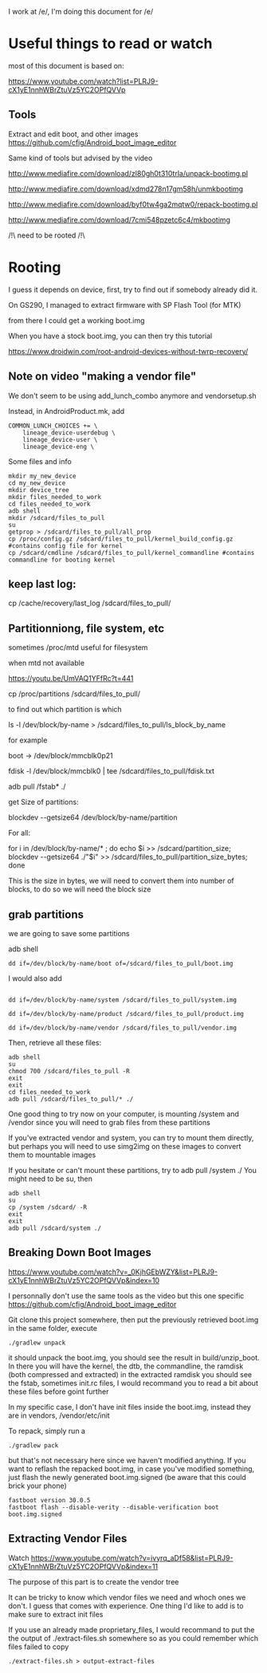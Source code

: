 I work at /e/, I'm doing this document for /e/

# Useful things to read or watch

most of this document is based on:

https://www.youtube.com/watch?list=PLRJ9-cX1yE1nnhWBrZtuVz5YC2OPfQVVp

## Tools

Extract and edit boot, and other images https://github.com/cfig/Android_boot_image_editor

Same kind of tools but advised by the video 

http://www.mediafire.com/download/zl80gh0t310trla/unpack-bootimg.pl

http://www.mediafire.com/download/xdmd278n17gm58h/unmkbootimg

http://www.mediafire.com/download/byf0tw4ga2mqtw0/repack-bootimg.pl

http://www.mediafire.com/download/7cmi548pzetc6c4/mkbootimg

/!\ need to be rooted /!\

# Rooting

I guess it depends on device, first, try to find out if somebody already did it.

On GS290, I managed to extract firmware with SP Flash Tool (for MTK)

from there I could get a working boot.img

When you have a stock boot.img, you can then try this tutorial

https://www.droidwin.com/root-android-devices-without-twrp-recovery/

## Note on video "making a vendor file"

We don't seem to be using add_lunch_combo anymore and vendorsetup.sh

Instead, in AndroidProduct.mk, add
```
COMMON_LUNCH_CHOICES += \
    lineage_device-userdebug \
    lineage_device-user \
    lineage_device-eng \
 ```
    
    
    

Some files and info
```
mkdir my_new_device
cd my_new_device
mkdir device_tree
mkdir files_needed_to_work
cd files_needed_to_work
adb shell
mkdir /sdcard/files_to_pull
su
getprop > /sdcard/files_to_pull/all_prop
cp /proc/config.gz /sdcard/files_to_pull/kernel_build_config.gz #contains config file for kernel
cp /sdcard/cmdline /sdcard/files_to_pull/kernel_commandline #contains commandline for booting kernel
```


## keep last log:

cp /cache/recovery/last_log /sdcard/files_to_pull/

## Partitionniong, file system, etc


sometimes 
/proc/mtd useful for filesystem

when mtd not available

https://youtu.be/UmVAQ1YFfRc?t=441

cp /proc/partitions /sdcard/files_to_pull/

to find out which partition is which

ls -l /dev/block/by-name > /sdcard/files_to_pull/ls_block_by_name

for example

boot -> /dev/block/mmcblk0p21

fdisk -l /dev/block/mmcblk0 | tee /sdcard/files_to_pull/fdisk.txt

adb pull /fstab* ./

get Size of partitions:

blockdev --getsize64 /dev/block/by-name/partition

For all:

for i in /dev/block/by-name/* ; do echo $i >> /sdcard/partition_size; blockdev --getsize64 ./"$i" >> /sdcard/files_to_pull/partition_size_bytes; done 

This is the size in bytes, we will need to convert them into number of blocks, to do so we will need the block size

## grab partitions

we are going to save some partitions

adb shell
```
dd if=/dev/block/by-name/boot of=/sdcard/files_to_pull/boot.img
```

I would also add
```

dd if=/dev/block/by-name/system /sdcard/files_to_pull/system.img

dd if=/dev/block/by-name/product /sdcard/files_to_pull/product.img

dd if=/dev/block/by-name/vendor /sdcard/files_to_pull/vendor.img
```

Then, retrieve all these files:

```
adb shell
su
chmod 700 /sdcard/files_to_pull -R
exit
exit
cd files_needed_to_work
adb pull /sdcard/files_to_pull/* ./
```


One good thing to try now on your computer, is mounting /system and /vendor since you will need to grab files from these partitions

If you've extracted vendor and system, you can try to mount them directly, but perhaps you will need to use simg2img on these images to convert them to mountable images

If you hesitate or can't mount these partitions, try to adb pull /system ./ You might need to be su, then 

```
adb shell
su
cp /system /sdcard/ -R
exit
exit
adb pull /sdcard/system ./
```


## Breaking Down Boot Images 
https://www.youtube.com/watch?v=_0KjhGEbWZY&list=PLRJ9-cX1yE1nnhWBrZtuVz5YC2OPfQVVp&index=10

I personnally don't use the same tools as the video but this one specific https://github.com/cfig/Android_boot_image_editor

Git clone this project somewhere, then put the previously retrieved boot.img in the same folder, execute

```
./gradlew unpack
```
it should unpack the boot.img, you should see the result in build/unzip_boot. In there you will have the kernel, the dtb, the commandline, the ramdisk (both compressed and extracted)
in the extracted ramdisk you should see the fstab, sometimes init.rc files, I would recommand you to read a bit about these files before goint further

In my specific case, I don't have init files inside the boot.img, instead they are in vendors, /vendor/etc/init

To repack, simply run a 
```
./gradlew pack
```
but that's not necessary here since we haven't modified anything. If you want to reflash the repacked boot.img, in case you've modified something, just flash the newly generated boot.img.signed (be aware that this could brick your phone)

```
fastboot version 30.0.5
fastboot flash --disable-verity --disable-verification boot boot.img.signed
```


## Extracting Vendor Files

Watch https://www.youtube.com/watch?v=ivyrq_aDf58&list=PLRJ9-cX1yE1nnhWBrZtuVz5YC2OPfQVVp&index=11

The purpose of this part is to create the vendor tree

It can be tricky to know which vendor files we need and whoch ones we don't. I guess that comes with experience. 
One thing I'd like to add is to make sure to extract init files

If you use an already made proprietary_files, I would recommand to put the the output of ./extract-files.sh somewhere so as you could remember which files failed to copy

```
./extract-files.sh > output-extract-files
```

